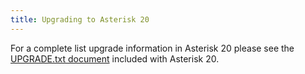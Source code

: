 ```yaml
---
title: Upgrading to Asterisk 20
---
```


For a complete list upgrade information in Asterisk 20 please see the [UPGRADE.txt document](https://raw.githubusercontent.com/asterisk/asterisk/20/UPGRADE.txt) included with Asterisk 20.

